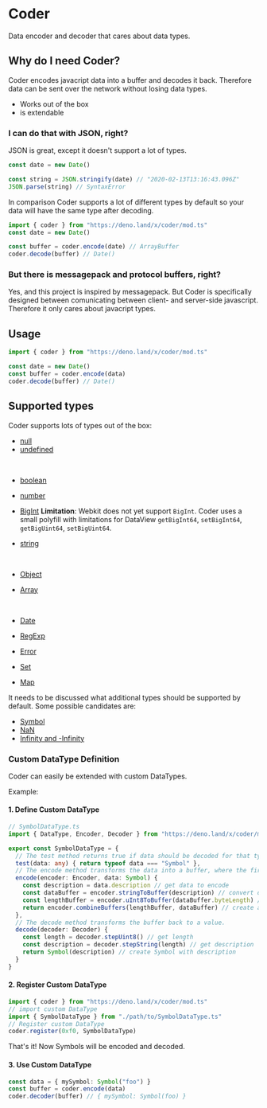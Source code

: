 # Coder

Data encoder and decoder that cares about data types.

## Why do I need Coder?

Coder encodes javacript data into a buffer and decodes it back. Therefore data can be sent over the network without losing data types.

- Works out of the box
- is extendable

### I can do that with JSON, right?
JSON is great, except it doesn't support a lot of types.
```js
const date = new Date()

const string = JSON.stringify(date) // "2020-02-13T13:16:43.096Z"
JSON.parse(string) // SyntaxError
```
In comparison Coder supports a lot of different types by default so your data will have the same type after decoding.
```js
import { coder } from "https://deno.land/x/coder/mod.ts"
const date = new Date()

const buffer = coder.encode(date) // ArrayBuffer
coder.decode(buffer) // Date()
```

### But there is messagepack and protocol buffers, right?
Yes, and this project is inspired by messagepack. But Coder is specifically designed between comunicating between client- and server-side javascript. Therefore it only cares about javacript types.

## Usage
```typescript
import { coder } from "https://deno.land/x/coder/mod.ts"

const date = new Date()
const buffer = coder.encode(data)
coder.decode(buffer) // Date()
```

## Supported types

Coder supports lots of types out of the box:

* [null](https://developer.mozilla.org/en-US/docs/Web/JavaScript/Reference/Global_Objects/null)
* [undefined](https://developer.mozilla.org/en-US/docs/Glossary/undefined)
<br>

* [boolean](https://developer.mozilla.org/en-US/docs/Web/JavaScript/Reference/Global_Objects/Boolean)
* [number](https://developer.mozilla.org/en-US/docs/Web/JavaScript/Reference/Global_Objects/Number)
* [BigInt](https://developer.mozilla.org/en-US/docs/Web/JavaScript/Reference/Global_Objects/BigInt)
  **Limitation**: Webkit does not yet support ```BigInt```. Coder uses a small polyfill with limitations for DataView ```getBigInt64```, ```setBigInt64```, ```getBigUint64```, ```setBigUint64```.
  <br>
* [string](https://developer.mozilla.org/en-US/docs/Web/JavaScript/Reference/Global_Objects/String)

  <br>
* [Object](https://developer.mozilla.org/en-US/docs/Web/JavaScript/Reference/Global_Objects/Object)
* [Array](https://developer.mozilla.org/en-US/docs/Web/JavaScript/Reference/Global_Objects/Array)

  <br>

* [Date](https://developer.mozilla.org/en-US/docs/Web/JavaScript/Reference/Global_Objects/Date)
* [RegExp](https://developer.mozilla.org/en-US/docs/Web/JavaScript/Reference/Global_Objects/RegExp)
* [Error](https://developer.mozilla.org/en-US/docs/Web/JavaScript/Reference/Global_Objects/Error)
  <br>

* [Set](https://developer.mozilla.org/en-US/docs/Web/JavaScript/Reference/Global_Objects/Set)
* [Map](https://developer.mozilla.org/en-US/docs/Web/JavaScript/Reference/Global_Objects/Map)

It needs to be discussed what additional types should be supported by default.
Some possible candidates are:
* [Symbol](https://developer.mozilla.org/en-US/docs/Web/JavaScript/Reference/Global_Objects/Symbol)
* [NaN](https://developer.mozilla.org/en-US/docs/Web/JavaScript/Reference/Global_Objects/NaN)
* [Infinity and -Infinity](https://developer.mozilla.org/en-US/docs/Web/JavaScript/Reference/Global_Objects/Infinity)

### Custom DataType Definition
Coder can easily be extended with custom DataTypes.

Example:
#### 1. Define Custom DataType

```typescript
// SymbolDataType.ts
import { DataType, Encoder, Decoder } from "https://deno.land/x/coder/mod.ts"

export const SymbolDataType = {
  // The test method returns true if data should be decoded for that type.
  test(data: any) { return typeof data === "Symbol" },
  // The encode method transforms the data into a buffer, where the first byte must be the type of the DataType.
  encode(encoder: Encoder, data: Symbol) {
    const description = data.description // get data to encode
    const dataBuffer = encoder.stringToBuffer(description) // convert description to buffer
    const lengthBuffer = encoder.uInt8ToBuffer(dataBuffer.byteLength) // convert length to buffer
    return encoder.combineBuffers(lengthBuffer, dataBuffer) // create a buffer where the first byte must be the type id byte
  },
  // The decode method transforms the buffer back to a value.
  decode(decoder: Decoder) {
    const length = decoder.stepUint8() // get length
    const description = decoder.stepString(length) // get description
    return Symbol(description) // create Symbol with description
  }
}
```
#### 2. Register Custom DataType
```typescript
import { coder } from "https://deno.land/x/coder/mod.ts"
// import custom DataType
import { SymbolDataType } from "./path/to/SymbolDataType.ts"
// Register custom DataType
coder.register(0xf0, SymbolDataType)
```

That's it! Now Symbols will be encoded and decoded.

#### 3. Use Custom DataType
```typescript
const data = { mySymbol: Symbol("foo") }
const buffer = coder.encode(data)
coder.decoder(buffer) // { mySymbol: Symbol(foo) }
```
